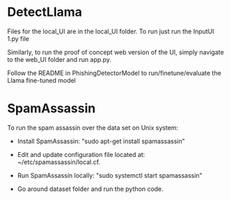 # DetectLlama

Files for the local_UI are in the local_UI folder. To run just run the InputUI 1.py file

Similarly, to run the proof of concept web version of the UI, simply navigate to the web_UI folder and run app.py.

Follow the README in PhishingDetectorModel to run/finetune/evaluate the Llama fine-tuned model



# SpamAssassin
To run the spam assassin over the data set on Unix system:

  - Install SpamAssassin: "sudo apt-get install spamassassin"
	
  - Edit and update configuration file located at: ~/etc/spamassassin/local.cf.
	
  - Run SpamAssassin locally: "sudo systemctl start spamassassin"
	
  - Go around dataset folder and run the python code. 
  
  

